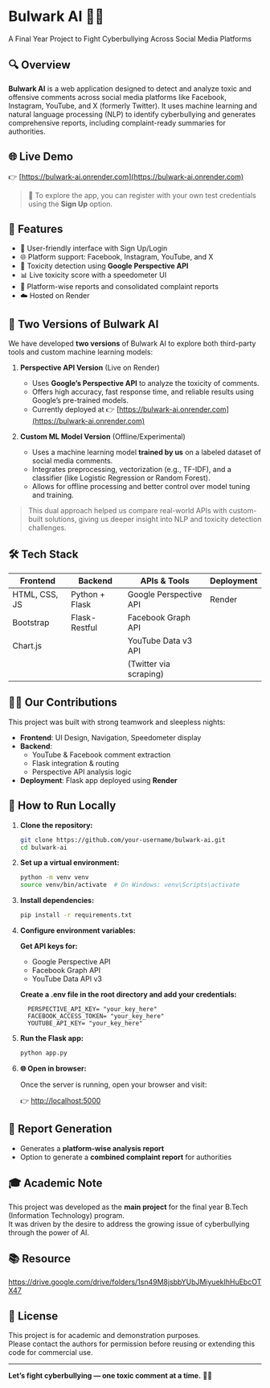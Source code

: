 # Bulwark AI 🚨🧠  
A Final Year Project to Fight Cyberbullying Across Social Media Platforms

## 🔍 Overview
**Bulwark AI** is a web application designed to detect and analyze toxic and offensive comments across social media platforms like Facebook, Instagram, YouTube, and X (formerly Twitter). It uses machine learning and natural language processing (NLP) to identify cyberbullying and generates comprehensive reports, including complaint-ready summaries for authorities.

## 🌐 Live Demo
👉 [https://bulwark-ai.onrender.com](https://bulwark-ai.onrender.com)

> 🔐 To explore the app, you can register with your own test credentials using the **Sign Up** option.

## 📌 Features
- 🔐 User-friendly interface with Sign Up/Login
- 🌐 Platform support: Facebook, Instagram, YouTube, and X
- 🧠 Toxicity detection using **Google Perspective API**
- 📊 Live toxicity score with a speedometer UI
- 📝 Platform-wise reports and consolidated complaint reports
- ☁️ Hosted on Render

## 🧠 Two Versions of Bulwark AI

We have developed **two versions** of Bulwark AI to explore both third-party tools and custom machine learning models:

1. **Perspective API Version** (Live on Render)  
   - Uses **Google’s Perspective API** to analyze the toxicity of comments.
   - Offers high accuracy, fast response time, and reliable results using Google’s pre-trained models.
   - Currently deployed at 👉 [https://bulwark-ai.onrender.com](https://bulwark-ai.onrender.com)

2. **Custom ML Model Version** (Offline/Experimental)  
   - Uses a machine learning model **trained by us** on a labeled dataset of social media comments.
   - Integrates preprocessing, vectorization (e.g., TF-IDF), and a classifier (like Logistic Regression or Random Forest).
   - Allows for offline processing and better control over model tuning and training.

> This dual approach helped us compare real-world APIs with custom-built solutions, giving us deeper insight into NLP and toxicity detection challenges.

## 🛠️ Tech Stack

| Frontend       | Backend         | APIs & Tools            | Deployment |
|----------------|------------------|--------------------------|------------|
| HTML, CSS, JS  | Python + Flask   | Google Perspective API   | Render     |
| Bootstrap      | Flask-Restful    | Facebook Graph API       |            |
| Chart.js       |                  | YouTube Data v3 API      |            |
|                |                  | (Twitter via scraping)   |            |

## 👩‍💻 Our Contributions

This project was built with strong teamwork and sleepless nights:

- **Frontend**: UI Design, Navigation, Speedometer display
- **Backend**:
  - YouTube & Facebook comment extraction
  - Flask integration & routing
  - Perspective API analysis logic
- **Deployment**: Flask app deployed using **Render**

## 🚀 How to Run Locally

1. **Clone the repository:**
   ```bash
   git clone https://github.com/your-username/bulwark-ai.git
   cd bulwark-ai

2. **Set up a virtual environment:**
    ```bash
    python -m venv venv
    source venv/bin/activate  # On Windows: venv\Scripts\activate

3. **Install dependencies:**

    ```bash
    pip install -r requirements.txt
    
4. **Configure environment variables:**

    **Get API keys for:**
    - Google Perspective API
    - Facebook Graph API
    - YouTube Data API v3

    **Create a .env file in the root directory and add your credentials:**

    ```env
      PERSPECTIVE_API_KEY= "your_key_here"
      FACEBOOK_ACCESS_TOKEN= "your_key_here"
      YOUTUBE_API_KEY= "your_key_here"
   
5. **Run the Flask app:**
    
    ```bash
    python app.py
    
6. **🌐 Open in browser:**

      Once the server is running, open your browser and visit:
      
      👉 [http://localhost:5000](http://localhost:5000)
      

## 📄 Report Generation

- Generates a **platform-wise analysis report**
- Option to generate a **combined complaint report** for authorities

## 🎓 Academic Note

This project was developed as the **main project** for the final year B.Tech (Information Technology) program.  
It was driven by the desire to address the growing issue of cyberbullying through the power of AI.

## 📚 Resource

https://drive.google.com/drive/folders/1sn49M8jsbbYUbJMiyuekIhHuEbcOTX47

## 📢 License

This project is for academic and demonstration purposes.  
Please contact the authors for permission before reusing or extending this code for commercial use.

---

**Let’s fight cyberbullying — one toxic comment at a time.** 🚫💬
